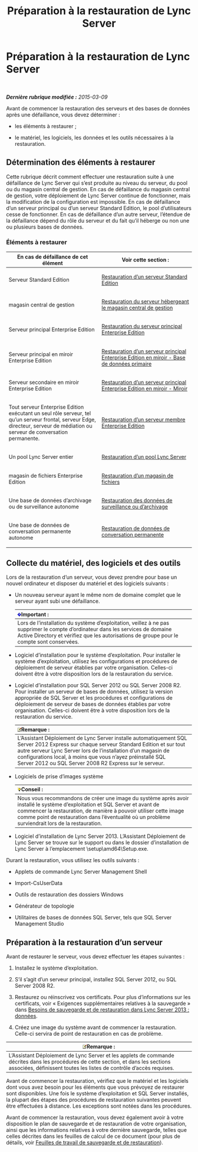 ﻿---
title: Préparation à la restauration de Lync Server
TOCTitle: Préparation à la restauration de Lync Server
ms:assetid: 857e4e02-908e-433a-96c6-be1795a9cb61
ms:mtpsurl: https://technet.microsoft.com/fr-fr/library/Hh202179(v=OCS.15)
ms:contentKeyID: 53095469
ms.date: 05/20/2016
mtps_version: v=OCS.15
ms.translationtype: HT
---

# Préparation à la restauration de Lync Server

 

_**Dernière rubrique modifiée :** 2015-03-09_

Avant de commencer la restauration des serveurs et des bases de données après une défaillance, vous devez déterminer :

  - les éléments à restaurer ;

  - le matériel, les logiciels, les données et les outils nécessaires à la restauration.

## Détermination des éléments à restaurer

Cette rubrique décrit comment effectuer une restauration suite à une défaillance de Lync Server qui s’est produite au niveau du serveur, du pool ou du magasin central de gestion. En cas de défaillance du magasin central de gestion, votre déploiement de Lync Server continue de fonctionner, mais la modification de la configuration est impossible. En cas de défaillance d’un serveur principal ou d’un serveur Standard Edition, le pool d’utilisateurs cesse de fonctionner. En cas de défaillance d’un autre serveur, l’étendue de la défaillance dépend du rôle du serveur et du fait qu’il héberge ou non une ou plusieurs bases de données.

### Éléments à restaurer

<table>
<colgroup>
<col style="width: 50%" />
<col style="width: 50%" />
</colgroup>
<thead>
<tr class="header">
<th>En cas de défaillance de cet élément</th>
<th>Voir cette section :</th>
</tr>
</thead>
<tbody>
<tr class="odd">
<td><p>Serveur Standard Edition</p></td>
<td><p><a href="lync-server-2013-restoring-a-standard-edition-server.md">Restauration d’un serveur Standard Edition</a></p></td>
</tr>
<tr class="even">
<td><p>magasin central de gestion</p></td>
<td><p><a href="lync-server-2013-restoring-the-server-hosting-the-central-management-store.md">Restauration du serveur hébergeant le magasin central de gestion</a></p></td>
</tr>
<tr class="odd">
<td><p>Serveur principal Enterprise Edition</p></td>
<td><p><a href="lync-server-2013-restoring-an-enterprise-edition-back-end-server.md">Restauration du serveur principal Enterprise Edition</a></p></td>
</tr>
<tr class="even">
<td><p>Serveur principal en miroir Enterprise Edition</p></td>
<td><p><a href="lync-server-2013-restoring-a-mirrored-enterprise-edition-back-end-server-primary.md">Restauration d’un serveur principal Enterprise Edition en miroir - Base de données primaire</a></p></td>
</tr>
<tr class="odd">
<td><p>Serveur secondaire en miroir Enterprise Edition</p></td>
<td><p><a href="lync-server-2013-restoring-a-mirrored-enterprise-edition-back-end-server-mirror.md">Restauration d’un serveur principal Enterprise Edition en miroir - Miroir</a></p></td>
</tr>
<tr class="even">
<td><p>Tout serveur Enterprise Edition exécutant un seul rôle serveur, tel qu’un serveur frontal, serveur Edge, directeur, serveur de médiation ou serveur de conversation permanente.</p></td>
<td><p><a href="lync-server-2013-restoring-an-enterprise-edition-member-server.md">Restauration d’un serveur membre Enterprise Edition</a></p></td>
</tr>
<tr class="odd">
<td><p>Un pool Lync Server entier</p></td>
<td><p><a href="lync-server-2013-restoring-a-lync-server-pool.md">Restauration d’un pool Lync Server</a></p></td>
</tr>
<tr class="even">
<td><p>magasin de fichiers Enterprise Edition</p></td>
<td><p><a href="lync-server-2013-restoring-a-file-store.md">Restauration d’un magasin de fichiers</a></p></td>
</tr>
<tr class="odd">
<td><p>Une base de données d’archivage ou de surveillance autonome</p></td>
<td><p><a href="lync-server-2013-restoring-monitoring-or-archiving-data.md">Restauration des données de surveillance ou d’archivage</a></p></td>
</tr>
<tr class="even">
<td><p>Une base de données de conversation permanente autonome</p></td>
<td><p><a href="lync-server-2013-restoring-persistent-chat-data.md">Restauration de données de conversation permanente</a></p></td>
</tr>
</tbody>
</table>


## Collecte du matériel, des logiciels et des outils

Lors de la restauration d’un serveur, vous devez prendre pour base un nouvel ordinateur et disposer du matériel et des logiciels suivants :

  - Un nouveau serveur ayant le même nom de domaine complet que le serveur ayant subi une défaillance.
    
    <table>
    <thead>
    <tr class="header">
    <th><img src="images/Gg425917.important(OCS.15).gif" title="important" alt="important" />Important :</th>
    </tr>
    </thead>
    <tbody>
    <tr class="odd">
    <td>Lors de l’installation du système d’exploitation, veillez à ne pas supprimer le compte d’ordinateur dans les services de domaine Active Directory et vérifiez que les autorisations de groupe pour le compte sont conservées.</td>
    </tr>
    </tbody>
    </table>


  - Logiciel d’installation pour le système d’exploitation. Pour installer le système d’exploitation, utilisez les configurations et procédures de déploiement de serveur établies par votre organisation. Celles-ci doivent être à votre disposition lors de la restauration du service.

  - Logiciel d’installation pour SQL Server 2012 ou SQL Server 2008 R2. Pour installer un serveur de bases de données, utilisez la version appropriée de SQL Server et les procédures et configurations de déploiement de serveur de bases de données établies par votre organisation. Celles-ci doivent être à votre disposition lors de la restauration du service.
    
    <table>
    <thead>
    <tr class="header">
    <th><img src="images/Gg398920.note(OCS.15).gif" title="note" alt="note" />Remarque :</th>
    </tr>
    </thead>
    <tbody>
    <tr class="odd">
    <td>L’Assistant Déploiement de Lync Server installe automatiquement SQL Server 2012 Express sur chaque serveur Standard Edition et sur tout autre serveur Lync Server lors de l’installation d’un magasin de configurations local, à moins que vous n’ayez préinstallé SQL Server 2012 ou SQL Server 2008 R2 Express sur le serveur.</td>
    </tr>
    </tbody>
    </table>


  - Logiciels de prise d’images système
    
    <table>
    <thead>
    <tr class="header">
    <th><img src="images/JJ205025.tip(OCS.15).gif" title="tip" alt="tip" />Conseil :</th>
    </tr>
    </thead>
    <tbody>
    <tr class="odd">
    <td>Nous vous recommandons de créer une image du système après avoir installé le système d’exploitation et SQL Server et avant de commencer la restauration, de manière à pouvoir utiliser cette image comme point de restauration dans l’éventualité où un problème surviendrait lors de la restauration.</td>
    </tr>
    </tbody>
    </table>


  - Logiciel d’installation de Lync Server 2013. L’Assistant Déploiement de Lync Server se trouve sur le support ou dans le dossier d’installation de Lync Server à l’emplacement \\setup\\amd64\\Setup.exe.

Durant la restauration, vous utilisez les outils suivants :

  - Applets de commande Lync Server Management Shell

  - Import-CsUserData

  - Outils de restauration des dossiers Windows

  - Générateur de topologie

  - Utilitaires de bases de données SQL Server, tels que SQL Server Management Studio

## Préparation à la restauration d’un serveur

Avant de restaurer le serveur, vous devez effectuer les étapes suivantes :

1.  Installez le système d’exploitation.

2.  S’il s’agit d’un serveur principal, installez SQL Server 2012, ou SQL Server 2008 R2.

3.  Restaurez ou réinscrivez vos certificats. Pour plus d’informations sur les certificats, voir « Exigences supplémentaires relatives à la sauvegarde » dans [Besoins de sauvegarde et de restauration dans Lync Server 2013 : données](lync-server-2013-backup-and-restoration-requirements-data.md).

4.  Créez une image du système avant de commencer la restauration. Celle-ci servira de point de restauration en cas de problème.

<table>
<thead>
<tr class="header">
<th><img src="images/Gg398920.note(OCS.15).gif" title="note" alt="note" />Remarque :</th>
</tr>
</thead>
<tbody>
<tr class="odd">
<td>L’Assistant Déploiement de Lync Server et les applets de commande décrites dans les procédures de cette section, et dans les sections associées, définissent toutes les listes de contrôle d’accès requises.</td>
</tr>
</tbody>
</table>


Avant de commencer la restauration, vérifiez que le matériel et les logiciels dont vous avez besoin pour les éléments que vous prévoyez de restaurer sont disponibles. Une fois le système d’exploitation et SQL Server installés, la plupart des étapes des procédures de restauration suivantes peuvent être effectuées à distance. Les exceptions sont notées dans les procédures.

Avant de commencer la restauration, vous devez également avoir à votre disposition le plan de sauvegarde et de restauration de votre organisation, ainsi que les informations relatives à votre dernière sauvegarde, telles que celles décrites dans les feuilles de calcul de ce document (pour plus de détails, voir [Feuilles de travail de sauvegarde et de restauration](lync-server-2013-backup-and-restoration-worksheets.md)).

